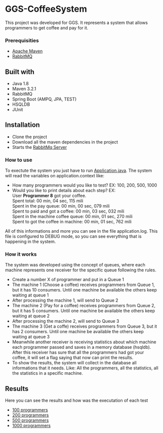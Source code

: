 # GGS-CoffeeSystem
This project was developed for GGS. It represents a system that allows programmers to get coffee and pay for it.

### Prerequisities
- [Apache Maven](https://maven.apache.org/index.html)
- [RabbitMQ](https://www.rabbitmq.com/)

## Built with
- Java 1.8
- Maven 3.2.1
- RabbitMQ
- Spring Boot (AMPQ, JPA, TEST)
- HSQLDB
- JUnit

## Installation
- Clone the project
- Download all the maven dependencies in the project 
- Starts the [RabbitMq Server](https://www.rabbitmq.com/install-generic-unix.html)

### How to use 
To exectute the system you just have to run [Application.java](https://github.com/saudborg/GGS-CoffeeSystem/blob/master/src/main/java/com/sauloborges/ggs/Application.java).
The system will read the variables on application.context like: 
- How many programmers would you like to test? EX: 100, 200, 500, 1000
- Would you like to print details about each step? EX:
  <br/>User <b>Programmer 8</b> got your coffee. 
	<br/>Spent total: 00 min, 04 sec, 115 mili
	<br/>Spent in the pay queue: 00 min, 00 sec, 079 mili
	<br/>Spent to paid and got a coffee: 00 min, 03 sec, 032 mili
	<br/>Spent in the machine coffee queue: 00 min, 01 sec, 270 mili
	<br/>Spent to got the coffee in machine: 00 min, 01 sec, 762 mili

All of this informations and more you can see in the file application.log. This file is configured to DEBUG mode, so you can see everything that is happening in the system.

### How it works
The system was developed using the concept of queues, where each machine represents one receiver for the specific queue following the rules.
- Create a number X of programmer and put in a Queue 1
- The machine 1 (Choose a coffee) receives programmers from Queue 1, but it has 10 consumers. Until one machine be available the others keep waiting at queue 1
- After processing the machine 1, will send to Queue 2
- The machine 2 (Pay for a coffee) receives programmers from Queue 2, but it has 5 consumers. Until one machine be available the others keep waiting at queue 2
- After processing the machine 2, will send to Queue 3
- The machine 3 (Get a coffe) receives programmers from Queue 3, but it has 2 consumers. Until one machine be available the others keep waiting at queue 3
- Meanwhile another receiver is receiving statistics about which machine each programmer passed and saves in a memory database (hsqldb). After this receiver has sure that all the programmers had got your coffee, it will set a flag saying that now can print the results.
- To show the results, the system will collect in the database all informations that it needs. Like: All the programmers, all the statistics, all the statistics in a specific machine.


## Results
Here you can see the results and how was the executation of each test 
- [100 programmers]()
- [200 programmers]()
- [500 programmers]()
- [1000 programmers]()

